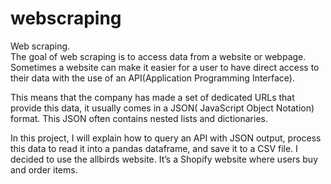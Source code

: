 # webscraping
Web scraping.  
The goal of web scraping is to access data from a website or webpage. Sometimes a website can make it easier for a user to have direct access to their data with the use of an API(Application Programming Interface). 

This means that the company has made a set of dedicated URLs that provide this data, it usually comes in a JSON( JavaScript Object Notation) format.  This JSON  often contains nested lists and dictionaries. 

In this project, I will explain how to query an API with JSON output, process this data to read it into a pandas dataframe, and save it to a CSV file.  I decided to use the allbirds website. It’s a Shopify website where users buy and order items.
